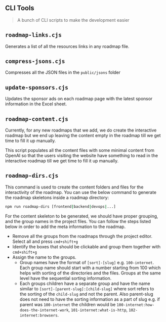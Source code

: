 ## CLI Tools
> A bunch of CLI scripts to make the development easier

## `roadmap-links.cjs`

Generates a list of all the resources links in any roadmap file.

## `compress-jsons.cjs`

Compresses all the JSON files in the `public/jsons` folder

## `update-sponsors.cjs`

Updates the sponsor ads on each roadmap page with the latest sponsor information in the Excel sheet.

## `roadmap-content.cjs`

Currently, for any new roadmaps that we add, we do create the interactive roadmap but we end up leaving the content empty in the roadmap till we get time to fill it up manually.

This script populates all the content files with some minimal content from OpenAI so that the users visiting the website have something to read in the interactive roadmap till we get time to fill it up manually.

## `roadmap-dirs.cjs`

This command is used to create the content folders and files for the interactivity of the roadmap. You can use the below command to generate the roadmap skeletons inside a roadmap directory:

```bash
npm run roadmap-dirs [frontend|backend|devops|...]
```

For the content skeleton to be generated, we should have proper grouping, and the group names in the project files. You can follow the steps listed below in order to add the meta information to the roadmap.

- Remove all the groups from the roadmaps through the project editor. Select all and press `cmd+shift+g`
- Identify the boxes that should be clickable and group them together with `cmd+shift+g`
- Assign the name to the groups.
  - Group names have the format of `[sort]-[slug]` e.g. `100-internet`. Each group name should start with a number starting from 100 which helps with sorting of the directories and the files. Groups at the same level have the sequential sorting information.
  - Each groups children have a separate group and have the name similar to `[sort]-[parent-slug]:[child-slug]` where sort refers to the sorting of the `child-slug` and not the parent. Also parent-slug does not need to have the sorting information as a part of slug e.g. if parent was `100-internet` the children would be `100-internet:how-does-the-internet-work`, `101-internet:what-is-http`, `102-internet:browsers`.


